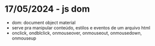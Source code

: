 # 17/05/2024 - js dom

* dom: document object material
* serve pra manipular conteúdo, estilos e eventos de um arquivo html
* onclick, ondblclick, onmouseover, onmouseout, onmousedown, onmouseup
